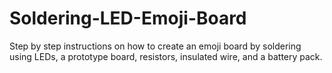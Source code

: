 # Soldering-LED-Emoji-Board
Step by step instructions on how to create an emoji board by soldering using LEDs, a prototype board, resistors, insulated wire, and a battery pack.
